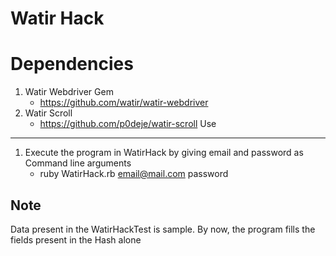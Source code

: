 # Watir Hack

Dependencies
================================
1. Watir Webdriver Gem
	* https://github.com/watir/watir-webdriver
2. Watir Scroll 
	* https://github.com/p0deje/watir-scroll
Use
---------------------------------------
1. Execute the program in WatirHack by giving email and password as Command line arguments
	* ruby WatirHack.rb email@mail.com password

Note
---------------------------------------
Data present in the WatirHackTest is sample. By now, the program fills the fields present in the Hash alone

